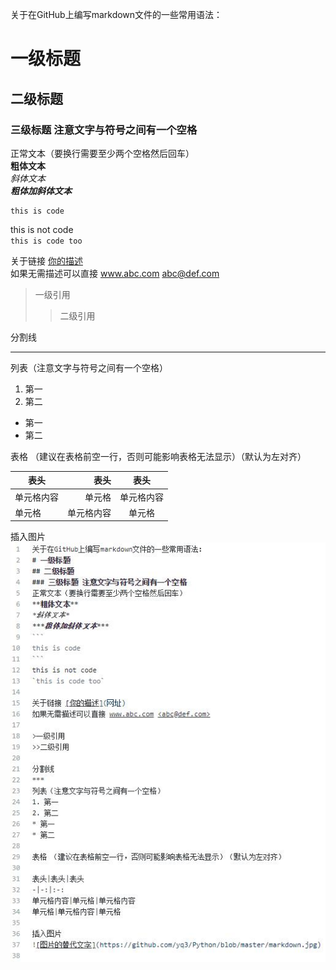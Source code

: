 关于在GitHub上编写markdown文件的一些常用语法：
# 一级标题
## 二级标题
### 三级标题 注意文字与符号之间有一个空格
正常文本（要换行需要至少两个空格然后回车）  
**粗体文本**  
*斜体文本*  
***粗体加斜体文本***  
```
this is code
```
this is not code  
`this is code too`  

关于链接 [你的描述](网址)  
如果无需描述可以直接 www.abc.com <abc@def.com>  

>一级引用
>>二级引用  

分割线
***
列表（注意文字与符号之间有一个空格）  
1. 第一
2. 第二
* 第一
* 第二

表格 （建议在表格前空一行，否则可能影响表格无法显示）（默认为左对齐）
 
表头|表头|表头
-|-:|:-:  
单元格内容|单元格|单元格内容 
单元格|单元格内容|单元格 

插入图片  
![图片的替代文字](https://github.com/yq3/Python/blob/master/markdown.jpg)  
